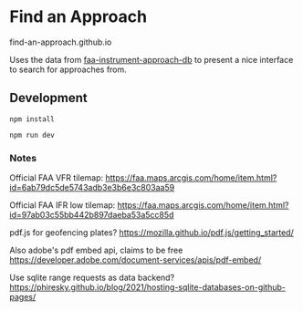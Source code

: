 # Find an Approach

find-an-approach.github.io

Uses the data from [faa-instrument-approach-db](https://github.com/ammaraskar/faa-instrument-approach-db)
to present a nice interface to search for approaches from.

## Development

`npm install`

`npm run dev`

### Notes

Official FAA VFR tilemap: https://faa.maps.arcgis.com/home/item.html?id=6ab79dc5de5743adb3e3b6e3c803aa59

Official FAA IFR low tilemap: https://faa.maps.arcgis.com/home/item.html?id=97ab03c55bb442b897daeba53a5cc85d

pdf.js for geofencing plates? https://mozilla.github.io/pdf.js/getting_started/

Also adobe's pdf embed api, claims to be free https://developer.adobe.com/document-services/apis/pdf-embed/

Use sqlite range requests as data backend? https://phiresky.github.io/blog/2021/hosting-sqlite-databases-on-github-pages/
